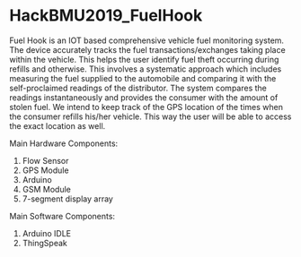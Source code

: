 # HackBMU2019_FuelHook

Fuel Hook is an IOT based comprehensive vehicle fuel monitoring system. 
The device accurately tracks the fuel transactions/exchanges taking place within the vehicle. 
This helps the user identify fuel theft occurring during refills and otherwise. 
This involves a systematic approach which includes measuring the fuel 
supplied to the automobile and comparing it with the self-proclaimed readings of the distributor. 
The system compares the readings instantaneously and provides the consumer with the amount of stolen fuel.
We intend to keep track of the GPS location of the times when the consumer refills his/her vehicle. 
This way the user will be able to access the exact location as well.

Main Hardware Components:
1.	Flow Sensor
2.	GPS Module
3.	Arduino
4.	GSM Module
5.	7-segment display array

Main Software Components:
1.	Arduino IDLE
2.	ThingSpeak
